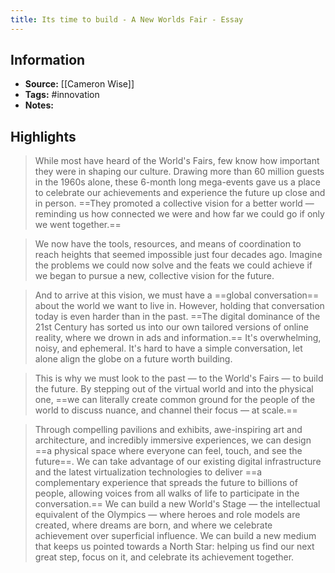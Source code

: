 ```yaml
---
title: Its time to build - A New Worlds Fair - Essay
---
```

## Information
- **Source:** [[Cameron Wise]]
- **Tags:** #innovation
- **Notes:** 

## Highlights
> While most have heard of the World's Fairs, few know how important they were in shaping our culture. Drawing more than 60 million guests in the 1960s alone, these 6-month long mega-events gave us a place to celebrate our achievements and experience the future up close and in person. ==They promoted a collective vision for a better world — reminding us how connected we were and how far we could go if only we went together.==

> We now have the tools, resources, and means of coordination to reach heights that seemed impossible just four decades ago. Imagine the problems we could now solve and the feats we could achieve if we began to pursue a new, collective vision for the future.

> And to arrive at this vision, we must have a ==global conversation== about the world we want to live in. However, holding that conversation today is even harder than in the past. ==The digital dominance of the 21st Century has sorted us into our own tailored versions of online reality, where we drown in ads and information.== It's overwhelming, noisy, and ephemeral. It's hard to have a simple conversation, let alone align the globe on a future worth building.

> This is why we must look to the past — to the World's Fairs — to build the future. By stepping out of the virtual world and into the physical one, ==we can literally create common ground for the people of the world to discuss nuance, and channel their focus — at scale.==

> Through compelling pavilions and exhibits, awe-inspiring art and architecture, and incredibly immersive experiences, we can design ==a physical space where everyone can feel, touch, and see the future==. We can take advantage of our existing digital infrastructure and the latest virtualization technologies to deliver ==a complementary experience that spreads the future to billions of people, allowing voices from all walks of life to participate in the conversation.== We can build a new World's Stage — the intellectual equivalent of the Olympics — where heroes and role models are created, where dreams are born, and where we celebrate achievement over superficial influence. We can build a new medium that keeps us pointed towards a North Star: helping us find our next great step, focus on it, and celebrate its achievement together.